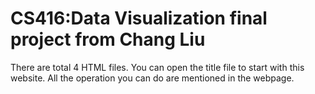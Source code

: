 # CS416:Data Visualization final project from Chang Liu
There are total 4 HTML files. You can open the title file to start with this website. All the operation you can do are mentioned in the webpage.
